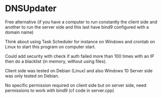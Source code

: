 # DNSUpdater
Free alternative (if you have a computer to run constantly the client side and another to run the server side and this last have bind9 configured with a domain name)

Think about using Task Scheduler for instance on Windows and crontab on Linux to start this program on computer start.

Could add security with check if auth failed more than 100 times with an IP then do a blacklist (in memory, without using files).

Client side was tested on Debian (Linux) and also Windows 10
Server side was only tested on Debian.

No specific permission required on client side but on server side, need permissions to work with bind9 (cf code in server.cpp)
